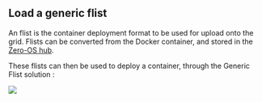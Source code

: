 ## Load a generic flist

An flist is the container deployment format to be used for upload onto the grid. 
Flists can be converted from the Docker container, and stored in the [Zero-OS hub](https://hub.grid.tf/). 

These flists can then be used to deploy a container, through the Generic Flist solution :

![](./img/generic_flist1.png)




